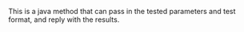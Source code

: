 
This is a java method that can pass in the tested parameters and test format, and reply with the results.
